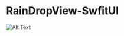 # RainDropView-SwfitUI

![Alt Text](https://github.com/JavadSheikhsagha/RainDropView-SwfitUI/blob/main/gif.gif)
